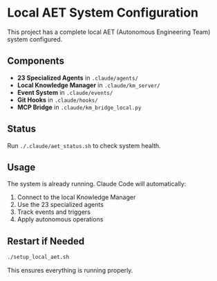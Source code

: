 # Local AET System Configuration

This project has a complete local AET (Autonomous Engineering Team) system configured.

## Components

- **23 Specialized Agents** in `.claude/agents/`
- **Local Knowledge Manager** in `.claude/km_server/`
- **Event System** in `.claude/events/`
- **Git Hooks** in `.claude/hooks/`
- **MCP Bridge** in `.claude/km_bridge_local.py`

## Status

Run `./.claude/aet_status.sh` to check system health.

## Usage

The system is already running. Claude Code will automatically:
1. Connect to the local Knowledge Manager
2. Use the 23 specialized agents
3. Track events and triggers
4. Apply autonomous operations

## Restart if Needed

```bash
./setup_local_aet.sh
```

This ensures everything is running properly.
